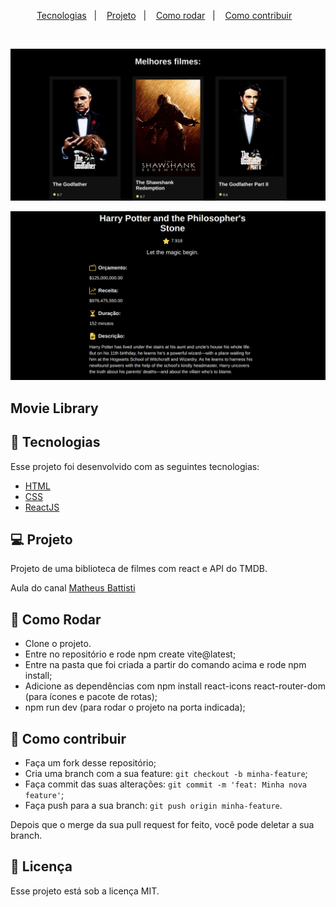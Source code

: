 <p align="center">
  <a href="#-tecnologias">Tecnologias</a>&nbsp;&nbsp;&nbsp;|&nbsp;&nbsp;&nbsp;
  <a href="#-projeto">Projeto</a>&nbsp;&nbsp;&nbsp;|&nbsp;&nbsp;&nbsp;
  <a href="#-como-rodar">Como rodar</a>&nbsp;&nbsp;&nbsp;|&nbsp;&nbsp;&nbsp;
  <a href="#-como-contribuir">Como contribuir</a>&nbsp;&nbsp;&nbsp;
  </p>

<br>

<p align="center">
  <img alt="movies" src=".github/image.png">
</p>
<p align="center">
  <img alt="movie" src=".github/image2.png">
</p>

## Movie Library

## 🚀 Tecnologias

Esse projeto foi desenvolvido com as seguintes tecnologias:

- [HTML](https://developer.mozilla.org/pt-BR/docs/Web/HTML)
- [CSS](https://developer.mozilla.org/pt-BR/docs/Web/CSS)
- [ReactJS](https://reactjs.org/)

## 💻 Projeto

Projeto de uma biblioteca de filmes com react e API do TMDB.

Aula do canal [Matheus Battisti](https://www.youtube.com/watch?v=XqxUHVVO7-U&t=244s)

## 🚀 Como Rodar

- Clone o projeto.
- Entre no repositório e rode npm create vite@latest;
- Entre na pasta que foi criada a partir do comando acima e rode npm install;
- Adicione as dependências com npm install react-icons react-router-dom (para ícones e pacote de rotas);
- npm run dev (para rodar o projeto na porta indicada);

## 🤔 Como contribuir

- Faça um fork desse repositório;
- Cria uma branch com a sua feature: `git checkout -b minha-feature`;
- Faça commit das suas alterações: `git commit -m 'feat: Minha nova feature'`;
- Faça push para a sua branch: `git push origin minha-feature`.

Depois que o merge da sua pull request for feito, você pode deletar a sua branch.

## 📝 Licença

Esse projeto está sob a licença MIT.